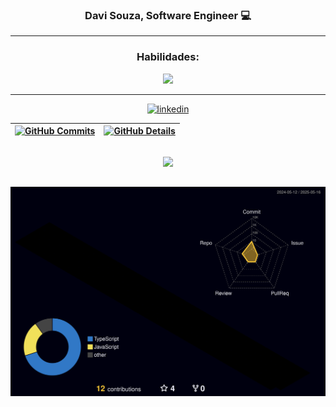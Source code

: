 <div align="center">
  
<h3> Davi Souza, Software Engineer 💻</h3>

<hr>

### Habilidades:</h4>

<div>
  <a href="https://skillicons.dev">
    <img src="https://skillicons.dev/icons?i=androidstudio,angular,aws,azure,css,docker,express,git,github,html,javascript,java,jenkins,jest,kubernetes,laravel,linkedin,linux,maven,mongodb,nestjs,nodejs,npm,php,postgres,postman,rabbitmq,react,spring,typescript,wordpress" />
  </a>
</div>

<hr>

[<img src='https://www.svgrepo.com/show/448234/linkedin.svg' alt='linkedin' height='40' width="60" target="_blank">](https://www.linkedin.com/in/daviSouzaDeveloper/)

| [![GitHub Commits](http://github-profile-summary-cards.vercel.app/api/cards/productive-time?username=davissbf&theme=dracula&utcOffset=-3)](https://github.com/vn7n24fzkq/github-profile-summary-cards) | [![GitHub Details](http://github-profile-summary-cards.vercel.app/api/cards/profile-details?username=davissbf&theme=dracula)](https://github.com/vn7n24fzkq/github-profile-summary-cards) |
| ----------- | ----------- |

##

<div>
   <img src="https://github-profile-trophy.vercel.app/?username=manell98&row=1&column=6&theme=dracula&margin-w=15&margin-h=15"/>
</div>

##

![Status](./profile-3d-contrib/profile-night-rainbow.svg)

</div>

